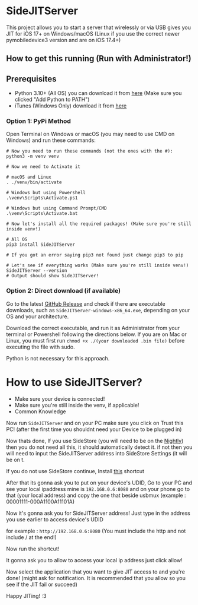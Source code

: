 # SideJITServer
This project allows you to start a server that wirelessly or via USB gives you JIT for iOS 17+ on Windows/macOS (Linux if you use the correct newer pymobiledevice3 version and are on iOS 17.4+)

## How to get this running (Run with Administrator!)

## Prerequisites 

- Python 3.10+ (All OS) you can download it from [here](https://www.python.org/downloads/) (Make sure you clicked "Add Python to PATH")
- iTunes (Windows Only) download it from [here](https://www.apple.com/itunes/download/win64/)

### Option 1: PyPi Method 

Open Terminal on Windows or macOS (you may need to use CMD on Windows) and run these commands:

```
# Now you need to run these commands (not the ones with the #):
python3 -m venv venv 

# Now we need to Activate it

# macOS and Linux
. ./venv/bin/activate

# Windows but using Powershell
.\venv\Scripts\Activate.ps1

# Windows but using Command Prompt/CMD
.\venv\Scripts\Activate.bat

# Now let's install all the required packages! (Make sure you're still inside venv!)

# All OS
pip3 install SideJITServer

# If you got an error saying pip3 not found just change pip3 to pip

# Let's see if everything works (Make sure you're still inside venv!)
SideJITServer --version
# Output should show SideJITServer!
```

### Option 2: Direct download (if available)
Go to the latest [GitHub Release](https://github.com/nythepegasus/SideJITServer/releases/latest) and check if there are executable downloads, such as `SideJITServer-windows-x86_64.exe`, depending on your OS and your architecture.

Download the correct executable, and run it as Administrator from your terminal or Powershell following the directions below. If you are on Mac or Linux, you must first run `chmod +x ./(your downloaded .bin file)` before executing the file with sudo.

Python is not necessary for this approach.


# How to use SideJITServer?
- Make sure your device is connected!
- Make sure you're still inside the venv, if applicable!
- Common Knowledge
  
Now run `SideJITServer` and on your PC make sure you click on Trust this PC! (after the first time you shouldnt need your Device to be plugged in)

Now thats done, If you use SideStore (you will need to be on the [Nightly](https://github.com/SideStore/SideStore/releases/tag/nightly)) then you do not need all this, it should automatically detect it. if not then you will need to input the SideJITServer address into SideStore Settings (it will be on t.

If you do not use SideStore continue, Install [this](https://www.icloud.com/shortcuts/b0ffc9c3f0e74e7a8f8052c89fa322cf) shortcut


After that its gonna ask you to put on your device's UDID, Go to your PC and see your local ipaddress mine is `192.168.0.6:8080` and on your phone go to that (your local address) and copy the one that beside usbmux (example : 00001111-000A1100A11101A)

Now it's gonna ask you for SideJITServer address! Just type in the address you use earlier to access device's UDID

for example : `http://192.168.0.6:8080` (You must include the http and not include / at the end!)

Now run the shortcut!

It gonna ask you to allow to access your local ip address just click allow!

Now select the application that you want to give JIT access to and you're done! (might ask for notification. It is recommended that you allow so you see if the JIT fail or succeed)

Happy JITing! :3
